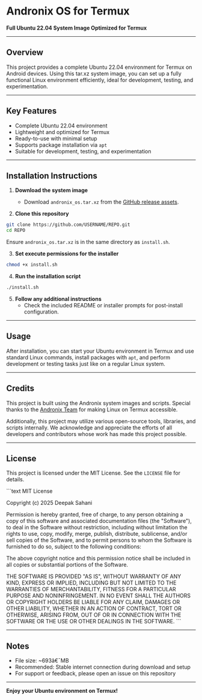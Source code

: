 # Andronix OS for Termux

**Full Ubuntu 22.04 System Image Optimized for Termux**

---

## Overview
This project provides a complete Ubuntu 22.04 environment for Termux on Android devices. Using this tar.xz system image, you can set up a fully functional Linux environment efficiently, ideal for development, testing, and experimentation.

---

## Key Features
- Complete Ubuntu 22.04 environment  
- Lightweight and optimized for Termux  
- Ready-to-use with minimal setup  
- Supports package installation via `apt`  
- Suitable for development, testing, and experimentation  

---

## Installation Instructions

1. **Download the system image**  
   - Download `andronix_os.tar.xz` from the [GitHub release assets](https://github.com/USERNAME/REPO/releases).

2. **Clone this repository**
```bash
git clone https://github.com/USERNAME/REPO.git
cd REPO
```
Ensure `andronix_os.tar.xz` is in the same directory as `install.sh`.

3. **Set execute permissions for the installer**
```bash
chmod +x install.sh
```

4. **Run the installation script**
```bash
./install.sh
```

5. **Follow any additional instructions**  
   - Check the included README or installer prompts for post-install configuration.

---

## Usage
After installation, you can start your Ubuntu environment in Termux and use standard Linux commands, install packages with `apt`, and perform development or testing tasks just like on a regular Linux system.

---

## Credits
This project is built using the Andronix system images and scripts. Special thanks to the [Andronix Team](https://andronix.app/) for making Linux on Termux accessible.  

Additionally, this project may utilize various open-source tools, libraries, and scripts internally. We acknowledge and appreciate the efforts of all developers and contributors whose work has made this project possible.

---

## License
This project is licensed under the MIT License. See the `LICENSE` file for details.

\`\`\`text
MIT License

Copyright (c) 2025 Deepak Sahani

Permission is hereby granted, free of charge, to any person obtaining a copy
of this software and associated documentation files (the "Software"), to deal
in the Software without restriction, including without limitation the rights
to use, copy, modify, merge, publish, distribute, sublicense, and/or sell
copies of the Software, and to permit persons to whom the Software is
furnished to do so, subject to the following conditions:

The above copyright notice and this permission notice shall be included in all
copies or substantial portions of the Software.

THE SOFTWARE IS PROVIDED "AS IS", WITHOUT WARRANTY OF ANY KIND, EXPRESS OR
IMPLIED, INCLUDING BUT NOT LIMITED TO THE WARRANTIES OF MERCHANTABILITY,
FITNESS FOR A PARTICULAR PURPOSE AND NONINFRINGEMENT. IN NO EVENT SHALL THE
AUTHORS OR COPYRIGHT HOLDERS BE LIABLE FOR ANY CLAIM, DAMAGES OR OTHER
LIABILITY, WHETHER IN AN ACTION OF CONTRACT, TORT OR OTHERWISE, ARISING FROM,
OUT OF OR IN CONNECTION WITH THE SOFTWARE OR THE USE OR OTHER DEALINGS IN THE
SOFTWARE.
\`\`\`

---

## Notes
- File size: ~693â€¯MB  
- Recommended: Stable internet connection during download and setup  
- For support or feedback, please open an issue on this repository

---

**Enjoy your Ubuntu environment on Termux!**
